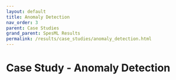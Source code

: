 ```yaml
---
layout: default
title: Anomaly Detection
nav_order: 3
parent: Case Studies
grand_parent: SpesML Results
permalink: /results/case_studies/anomaly_detection.html
---
```

# Case Study - Anomaly Detection
